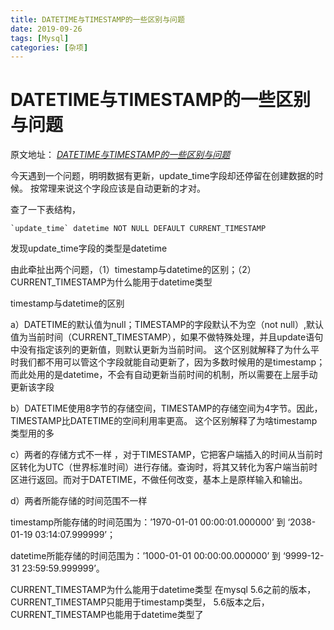 ```yaml
---
title: DATETIME与TIMESTAMP的一些区别与问题
date: 2019-09-26
tags: [Mysql]
categories: [杂项]
---
```

# DATETIME与TIMESTAMP的一些区别与问题

原文地址：
[*DATETIME与TIMESTAMP的一些区别与问题*](https://mp.weixin.qq.com/s/n-3NzRVwfjxv8gU7Q9Lhug)

今天遇到一个问题，明明数据有更新，update_time字段却还停留在创建数据的时候。
按常理来说这个字段应该是自动更新的才对。
<!-- more -->
查了一下表结构，

```
`update_time` datetime NOT NULL DEFAULT CURRENT_TIMESTAMP
```

发现update_time字段的类型是datetime

由此牵扯出两个问题，（1）timestamp与datetime的区别；（2）CURRENT_TIMESTAMP为什么能用于datetime类型

timestamp与datetime的区别

a）DATETIME的默认值为null；TIMESTAMP的字段默认不为空（not null）,默认值为当前时间（CURRENT_TIMESTAMP），如果不做特殊处理，并且update语句中没有指定该列的更新值，则默认更新为当前时间。
这个区别就解释了为什么平时我们都不用可以管这个字段就能自动更新了，因为多数时候用的是timestamp；而此处用的是datetime，不会有自动更新当前时间的机制，所以需要在上层手动更新该字段

b）DATETIME使用8字节的存储空间，TIMESTAMP的存储空间为4字节。因此，TIMESTAMP比DATETIME的空间利用率更高。
这个区别解释了为啥timestamp类型用的多

c）两者的存储方式不一样 ，对于TIMESTAMP，它把客户端插入的时间从当前时区转化为UTC（世界标准时间）进行存储。查询时，将其又转化为客户端当前时区进行返回。而对于DATETIME，不做任何改变，基本上是原样输入和输出。

d）两者所能存储的时间范围不一样 

timestamp所能存储的时间范围为：’1970-01-01 00:00:01.000000’ 到 ‘2038-01-19 03:14:07.999999’；

datetime所能存储的时间范围为：’1000-01-01 00:00:00.000000’ 到 ‘9999-12-31 23:59:59.999999’。

CURRENT_TIMESTAMP为什么能用于datetime类型
在mysql 5.6之前的版本，CURRENT_TIMESTAMP只能用于timestamp类型，
5.6版本之后，CURRENT_TIMESTAMP也能用于datetime类型了